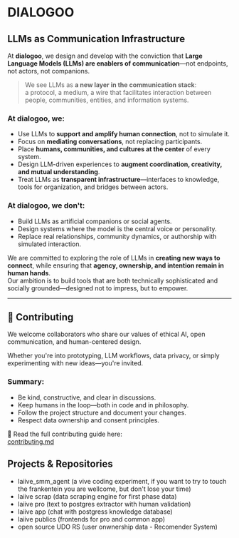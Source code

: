 # DIALOGOO
## LLMs as Communication Infrastructure

At **dialogoo**, we design and develop with the conviction that **Large Language Models (LLMs) are enablers of communication**—not endpoints, not actors, not companions.

> We see LLMs as **a new layer in the communication stack**:  
> a protocol, a medium, a wire that facilitates interaction between people, communities, entities, and information systems.

### At dialogoo, we:

- Use LLMs to **support and amplify human connection**, not to simulate it.
- Focus on **mediating conversations**, not replacing participants.
- Place **humans, communities, and cultures at the center** of every system.
- Design LLM-driven experiences to **augment coordination, creativity, and mutual understanding**.
- Treat LLMs as **transparent infrastructure**—interfaces to knowledge, tools for organization, and bridges between actors.

### At dialogoo, we don't:

- Build LLMs as artificial companions or social agents.
- Design systems where the model is the central voice or personality.
- Replace real relationships, community dynamics, or authorship with simulated interaction.

We are committed to exploring the role of LLMs in **creating new ways to connect**, while ensuring that **agency, ownership, and intention remain in human hands**.  
Our ambition is to build tools that are both technically sophisticated and socially grounded—designed not to impress, but to empower.

---

## 🤝 Contributing

We welcome collaborators who share our values of ethical AI, open communication, and human-centered design.

Whether you're into prototyping, LLM workflows, data privacy, or simply experimenting with new ideas—you're invited.

### Summary:
- Be kind, constructive, and clear in discussions.
- Keep humans in the loop—both in code and in philosophy.
- Follow the project structure and document your changes.
- Respect data ownership and consent principles.

📄 Read the full contributing guide here:  
[contributing.md](./contributing.md)

## Projects & Repositories
- laiive_smm_agent (a vive coding experiment, if you want to try to touch the frankentein you are wellcome, but don't lose your time)
- laiive scrap (data scraping engine for first phase data)
- laiive pro (text to postgres extractor with human validation)
- laiive app (chat with postgress knowledge database)
- laiive publics (frontends for pro and common app)
- open source UDO RS (user onwnership data - Recomender System)
